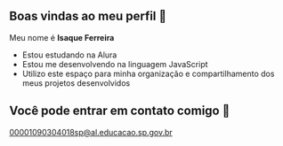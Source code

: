 ## Boas vindas ao meu perfil 💙

Meu nome é **Isaque Ferreira**

- Estou estudando na Alura
- Estou me desenvolvendo na linguagem JavaScript
- Utilizo este espaço para minha organização e compartilhamento dos meus projetos desenvolvidos

## Você pode entrar em contato comigo 📧

00001090304018sp@al.educacao.sp.gov.br
